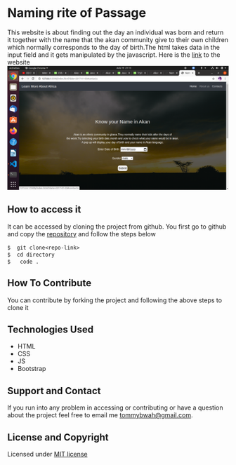 # Naming rite of Passage
This website is about  finding out the day an individual was born and return it together  with the name that the akan community give to their own children which normally corresponds to the day of birth.The html takes data in the input field and it gets manipulated by the javascript. Here is the [link](https://tomito26.github.io/birth-day-calculator/) to the website
![screenshot](screenshot.png)

## How to access it
It can be accessed by cloning the project from github.
You first  go to github and copy the [repository](https://github.com/tomito26/birth-day-calculator.git) and follow the steps below
```
$  git clone<repo-link>
$  cd directory
$   code .
```
## How To Contribute
You can contribute by forking the project  and following the above steps to clone it
## Technologies Used
* HTML
* CSS
* JS
* Bootstrap
## Support and Contact
If you run into any problem in accessing or contributing or have a question about the project feel free to email me  tommybwah@gmail.com.

## License and Copyright
Licensed under [MIT license]()
